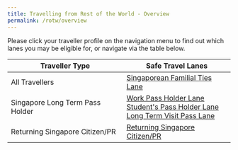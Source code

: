```yaml
---
title: Travelling from Rest of the World - Overview
permalink: /rotw/overview
---
```


Please click your traveller profile on the navigation menu to find out which lanes you may be eligible for, or navigate via the table below.

|Traveller Type | Safe Travel Lanes | 
|--------------|-------------------| 
|All Travellers| [Singaporean Familial Ties Lane](/rotw/singaporean-ftl)  | 
|Singapore Long Term Pass Holder |[Work Pass Holder Lane](/rotw/work-pass-holder-lane) <br> [Student's Pass Holder Lane](/rotw/student-pass-holder-lane) <br> [Long Term Visit Pass Lane](/rotw/ltvp-lane) |
|Returning Singapore Citizen/PR | [Returning Singapore Citizen/PR](/rotw/scpr)|


